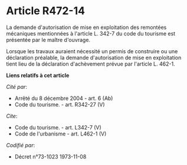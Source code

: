 # Article R472-14

La demande d'autorisation de mise en exploitation des remontées mécaniques mentionnées à l'article L. 342-7 du code du
tourisme est présentée par le maître d'ouvrage. 

Lorsque les travaux auraient nécessité un permis de construire ou une déclaration préalable, la demande d'autorisation de
mise en exploitation tient lieu de la déclaration d'achèvement prévue par l'article L. 462-1.

**Liens relatifs à cet article**

_Cité par_:

  - Arrêté du 8 décembre 2004 - art. 6 (Ab)
  - Code du tourisme. - art. R342-27 (V)

_Cite_:

  - Code du tourisme. - art. L342-7 (V)
  - Code de l'urbanisme - art. L462-1 (V)

_Codifié par_:

  - Décret n°73-1023 1973-11-08
